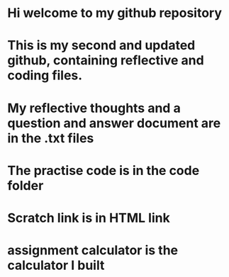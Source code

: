 # Hi welcome to my github repository
# This is my second and updated github, containing reflective and coding files.
# My reflective thoughts and a question and answer document are in the .txt files
# The practise code is in the code folder
# Scratch link is in HTML link
# assignment calculator is the calculator I built 
